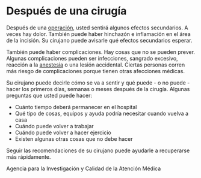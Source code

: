 Después de una cirugía
======================


Después de una [operación](https://medlineplus.gov/spanish/surgery.html), usted sentirá algunos efectos secundarios. A veces hay dolor. También puede haber hinchazón e inflamación en el área de la incisión. Su cirujano puede avisarle qué efectos secundarios esperar.


También puede haber complicaciones. Hay cosas que no se pueden prever. Algunas complicaciones pueden ser infecciones, sangrado excesivo, reacción a la [anestesia](https://medlineplus.gov/spanish/anesthesia.html) o una lesión accidental. Ciertas personas corren más riesgo de complicaciones porque tienen otras afecciones médicas.


Su cirujano puede decirle cómo se va a sentir y qué puede - o no puede - hacer los primeros días, semanas o meses después de la cirugía. Algunas preguntas que usted puede hacer:


* Cuánto tiempo deberá permanecer en el hospital
* Qué tipo de cosas, equipos y ayuda podría necesitar cuando vuelva a casa
* Cuándo puede volver a trabajar
* Cuándo puede volver a hacer ejercicio
* Existen algunas otras cosas que no debe hacer


Seguir las recomendaciones de su cirujano puede ayudarle a recuperarse más rápidamente.


Agencia para la Investigación y Calidad de la Atención Médica

